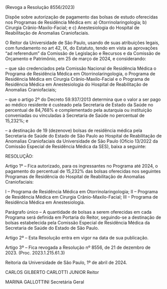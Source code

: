 (Revoga a Resolução 8556/2023)

Dispõe sobre autorização de pagamento das bolsas de estudo oferecidas nos Programas de Residência Médica em: a) Otorrinolaringologia; b) Cirurgia Crânio-Maxilo-Facial; e c) Anestesiologia do Hospital de Reabilitação de Anomalias Craniofaciais.

O Reitor da Universidade de São Paulo, usando de suas atribuições legais, com fundamento no art 42, IX, do Estatuto, tendo em vista as aprovações “ad referendum” da Comissão de Legislação e Recursos e da Comissão de Orçamento e Patrimônio, em 25 de março de 2024, e considerando:

– que são credenciados pela Comissão Nacional de Residência Médica o Programa de Residência Médica em Otorrinolaringologia, o Programa de Residência Médica em Cirurgia Crânio-Maxilo-Facial e o Programa de Residência Médica em Anestesiologia do Hospital de Reabilitação de Anomalias Craniofaciais;

– que o artigo 2º do Decreto 59.937/2013 determina que o valor a ser pago ao médico residente é custeado pela Secretaria de Estado da Saúde no percentual de 84,768% e complementado pela autarquia ou instituição conveniadas ou vinculadas à Secretaria de Saúde no percentual de 15,232%; e

– a destinação de 19 (dezenove) bolsas de residência médica pela Secretaria de Saúde do Estado de São Paulo ao Hospital de Reabilitação de Anomalias Craniofaciais da Universidade de São Paulo (Ofício 13/2022 da Comissão Especial de Residência Médica da SES), baixa a seguinte:

RESOLUÇÃO:

Artigo 1º – Fica autorizado, para os ingressantes no Programa até 2024, o pagamento do percentual de 15,232% das bolsas oferecidas nos seguintes Programas de Residência do Hospital de Reabilitação de Anomalias Craniofaciais:

I – Programa de Residência Médica em Otorrinolaringologia;
II – Programa de Residência Médica em Cirurgia Crânio-Maxilo-Facial;
III – Programa de Residência Médica em Anestesiologia.

Parágrafo único – A quantidade de bolsas a serem oferecidas em cada Programa será definida em Portaria do Reitor, seguindo-se a destinação de bolsas estabelecida pela Comissão Especial de Residência Médica da Secretaria de Saúde do Estado de São Paulo.

Artigo 2º – Esta Resolução entra em vigor na data de sua publicação.

Artigo 3º – Fica revogada a Resolução nº 8556, de 21 de dezembro de 2023. (Proc. 2023.1.215.61.3)

Reitoria da Universidade de São Paulo, 1º de abril de 2024.

CARLOS GILBERTO CARLOTTI JUNIOR
Reitor

MARINA GALLOTTINI
Secretária Geral